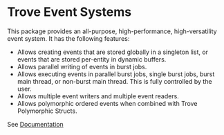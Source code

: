
# Trove Event Systems

This package provides an all-purpose, high-performance, high-versatility event system. It has the following features:
- Allows creating events that are stored globally in a singleton list, or events that are stored per-entity in dynamic buffers.
- Allows parallel writing of events in burst jobs.
- Allows executing events in parallel burst jobs, single burst jobs, burst main thread, or non-burst main thread. This is fully controlled by the user.
- Allows multiple event writers and multiple event readers.
- Allows polymorphic ordered events when combined with Trove Polymorphic Structs.

See [Documentation](./Documentation~/quickstart.md)